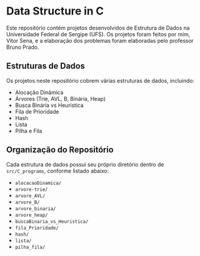 # Data Structure in C

Este repositório contém projetos desenvolvidos de Estrutura de Dados na Universidade Federal de Sergipe (UFS). Os projetos foram feitos por mim, Vitor Sena, e a elaboração dos problemas foram elaboradas pelo professor Bruno Prado.

## Estruturas de Dados

Os projetos neste repositório cobrem várias estruturas de dados, incluindo:

- Alocação Dinâmica
- Árvores (Trie, AVL, B, Binária, Heap)
- Busca Binária vs Heurística
- Fila de Prioridade
- Hash
- Lista
- Pilha e Fila

## Organização do Repositório

Cada estrutura de dados possui seu próprio diretório dentro de `src/C_programs`, conforme listado abaixo:

- `alocacaoDinamica/`
- `arvore-trie/`
- `arvore_AVL/`
- `arvore_B/`
- `arvore_binaria/`
- `arvore_heap/`
- `buscaBinaria_vs_Heuristica/`
- `fila_Prioridade/`
- `hash/`
- `lista/`
- `pilha_fila/`
